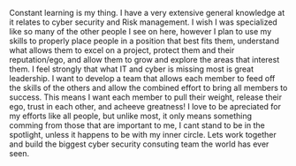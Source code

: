 Constant learning is my thing. I have a very extensive general knowledge at it relates to cyber security and Risk management. 
I wish I was specialized like so many of the other people I see on here, however I plan to use my skills to properly place people in a position that best fits them,
  understand what allows them to excel on a project, protect them and their reputation/ego, and allow them to grow and explore the areas that interest them. I feel
   strongly that what IT and cyber is missing most is great leadership. I want to develop a team that allows each member to feed off the skills of the others and 
   allow the combined effort to bring all members to success. This means I want each member to pull their weight, release their ego, trust in each other, and acheeve 
   greatness! I love to be apreciated for my efforts like all people, but unlike most, it only means something comming from those that are important to me, I cant stand
   to be in the spotlight, unless it happens to be with my inner circle. Lets work together and build the biggest cyber security consuting team the world has ever seen. 
